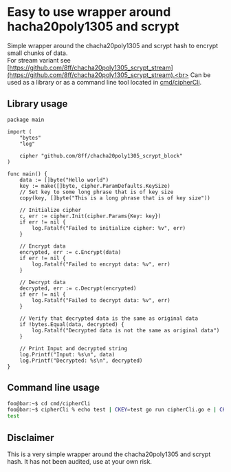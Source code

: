 # Easy to use wrapper around hacha20poly1305 and scrypt
Simple wrapper around the chacha20poly1305 and scrypt hash to encrypt small chunks of data.<br>
For stream variant see [https://github.com/8ff/chacha20poly1305_scrypt_stream](https://github.com/8ff/chacha20poly1305_scrypt_stream).<br>
Can be used as a library or as a command line tool located in [cmd/cipherCli](cmd/cipherCli).

## Library usage
```golang
package main

import (
	"bytes"
	"log"

	cipher "github.com/8ff/chacha20poly1305_scrypt_block"
)

func main() {
	data := []byte("Hello world")
	key := make([]byte, cipher.ParamDefaults.KeySize)
	// Set key to some long phrase that is of key size
	copy(key, []byte("This is a long phrase that is of key size"))

	// Initialize cipher
	c, err := cipher.Init(cipher.Params{Key: key})
	if err != nil {
		log.Fatalf("Failed to initialize cipher: %v", err)
	}

	// Encrypt data
	encrypted, err := c.Encrypt(data)
	if err != nil {
		log.Fatalf("Failed to encrypt data: %v", err)
	}

	// Decrypt data
	decrypted, err := c.Decrypt(encrypted)
	if err != nil {
		log.Fatalf("Failed to decrypt data: %v", err)
	}

	// Verify that decrypted data is the same as original data
	if !bytes.Equal(data, decrypted) {
		log.Fatalf("Decrypted data is not the same as original data")
	}

	// Print Input and decrypted string
	log.Printf("Input: %s\n", data)
	log.Printf("Decrypted: %s\n", decrypted)
}
```

## Command line usage
```bash
foo@bar:~$ cd cmd/cipherCli
foo@bar:~$ cipherCli % echo test | CKEY=test go run cipherCli.go e | CKEY=test go run cipherCli.go d
test
```


## Disclaimer
This is a very simple wrapper around the chacha20poly1305 and scrypt hash.
It has not been audited, use at your own risk.